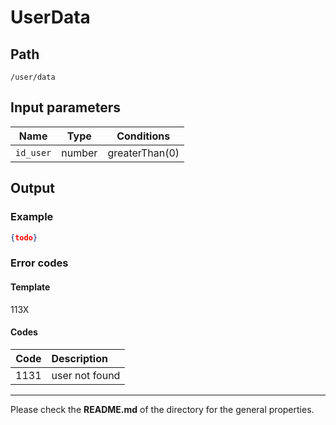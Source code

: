 # UserData


## Path
`/user/data`

## Input parameters
| Name | Type | Conditions |
| --- | --- | --- |
|`id_user` | number | greaterThan(0)

## Output

### Example
```JSON
{todo}
```

### Error codes
#### Template
113X

#### Codes
| Code | Description |
| ---: | :--- |
| 1131 | user not found |

---
Please check the **README.md** of the directory for the general properties.